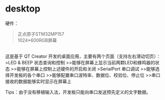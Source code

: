 # desktop

硬件：  
>正点原子STM32MP157  
>1024\*600RGB屏幕  
</br>  
这是基于 QT Creator 开发的桌面应用，主要有两个页面（支持左右滑动切页）：  
>LED & BEEP 状态查询和控制  
>>能够在屏幕上显示当前两颗LED和蜂鸣器的状态  
>>能够在屏幕上控制上述硬件的开启和关闭  
>SerialPort 串口调试  
>>能够选择开发板的各个串口  
>>能够配置串口波特率、数据位、校验位、停止位  
>>串口接收的数据能够实时显示在屏幕上  

Tips：由于没有移植输入法，开发板只能向串口发送预先定义的文字数据。  
